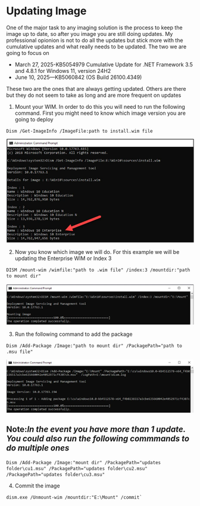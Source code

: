 # Updating Image

One of the major task to any imaging solution is the process to keep the image up to date, so after you image  you are still doing updates. 
My professional opionion is not to do all the updates but stick more with the cumulative updates and what really needs to be updated. The two we are going to focus on

- March 27, 2025-KB5054979 Cumulative Update for .NET Framework 3.5 and 4.8.1 for Windows 11, version 24H2
- June 10, 2025—KB5060842 (OS Build 26100.4349)

These two are the ones that are always getting updated. Others are there but they do not seem to take as long and are more frequent on updates

1. Mount your WIM. In order to do this you will need to run the following command. First you might need to know which image version you are going to deploy
```
Dism /Get-ImageInfo /ImageFile:path to install.wim file
```
![alt text](Images/1.png)

2. Now you know which image we will do. For this example we will be updating the Enterprise WIM or Index 3
```
DISM /mount-wim /wimfile:"path to .wim file" /index:3 /mountdir:"path to mount dir"
```
![alt text](Images/2.png)


3. Run the following command to add the package
```
Dism /Add-Package /Image:"path to mount dir" /PackagePath="path to .msu file"
```
![alt text](Images/3.png)

## Note:***In the event you have more than 1 update. You could also run the following commmands to do multiple ones***
```
Dism /Add-Package /Image:"mount dir" /PackagePath="updates folder\cu1.msu" /PackagePath="updates folder\cu2.msu" /PackagePath="updates folder\cu3.msu"
```

4. Commit the image
```
dism.exe /Unmount-wim /mountdir:"E:\Mount" /commit`
```

